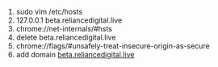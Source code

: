 1. sudo vim /etc/hosts
2. 127.0.0.1       beta.reliancedigital.live
3. chrome://net-internals/#hsts
4. delete beta.reliancedigital.live
5. chrome://flags/#unsafely-treat-insecure-origin-as-secure
6. add domain [beta.reliancedigital.live](http://beta.reliancedigital.live:9003)